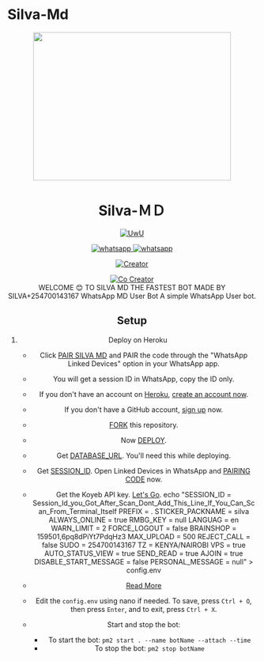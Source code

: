 # Silva-Md
<div align="center" class= "main"> 
  <img src="https://telegra.ph/file/cb3056720c785550da41d.jpg" width="400" height="300"/>
  <h1>Silva-ＭＤ</h1>

<p align="center">
   <a href="https://github.com/Sylivanu"><img src="http://readme-typing-svg.herokuapp.com?color=FF0000&center=true&vCenter=true&multiline=false&lines=SILVA+Multi+Device;Base+Secktor;Give+ a+star+and+fork+this+Repo+:D;Follow+My+Github" alt="UwU">
</p>

<p align="center">
  <a aria-label="Follow our channel" href="https://whatsapp.com/channel/0029VaAkETLLY6d8qhLmZt2v" target="_blank">
    <img alt="whatsapp" src="https://img.shields.io/badge/Follow Channel-25D366?style=for-the-badge&logo=whatsapp&logoColor=white" />
  </a>
<a aria-label="Bot Whatsapp" href="[https://chat.whatsapp.com/IPxMJSRU2eo0UWIwNvTTLD](https://wa.me/254700143167?text=.menu)" target="_blank">
    <img alt="whatsapp" src="https://img.shields.io/badge/Bot%20Whatsapp-25D366?style=for-the-badge&logo=whatsapp&logoColor=white" />
  </a>
  
</p>

<a href="https://github.com/Sylivanu"><img title="Creator" src="https://img.shields.io/badge/Creator-SILVA-red.svg?style=for-the-badge&logo=github"></a>

<a href="https://github.com/Durable-graphix"><img title="Co Creator" src="https://img.shields.io/badge/CoCreator-Durable-red.svg?style=for-the-badge&logo=github"></a>
<br>
WELCOME 😊 TO SILVA MD THE FASTEST BOT MADE BY SILVA+254700143167
WhatsApp MD User Bot
A simple WhatsApp User bot.

## Setup

1. Deploy on Heroku
   - Click [PAIR SILVA MD]() and PAIR the code through the "WhatsApp Linked Devices" option in your WhatsApp app.
   - You will get a session ID in WhatsApp, copy the ID only.
   - If you don't have an account on [Heroku](https://signup.heroku.com/), [create an account now](https://signup.heroku.com/).
   - If you don't have a GitHub account, [sign up](https://github.com/join) now.
   - [FORK](https://github.com/Sylivanu/Silva-Md/fork) this repository.
   - Now [DEPLOY](https:/).

   - Get [DATABASE_URL](https://github.com). You'll need this while deploying.
   - Get [SESSION_ID](). Open Linked Devices in WhatsApp and [PAIRING CODE]() now.
   - Get the Koyeb API key. [Let's Go](https://app.koyeb.com/account/api).
             echo "SESSION_ID = Session_Id_you_Got_After_Scan_Dont_Add_This_Line_If_You_Can_Scan_From_Terminal_Itself
             PREFIX = .
             STICKER_PACKNAME = silva
             ALWAYS_ONLINE = true
             RMBG_KEY = null
             LANGUAG = en
             WARN_LIMIT = 2
             FORCE_LOGOUT = false
             BRAINSHOP = 159501,6pq8dPiYt7PdqHz3
             MAX_UPLOAD = 500
             REJECT_CALL = false
             SUDO = 254700143167
             TZ = KENYA/NAIROBI
             VPS = true
             AUTO_STATUS_VIEW = true
             SEND_READ = true
             AJOIN = true
             DISABLE_START_MESSAGE = false
             PERSONAL_MESSAGE = null" > config.env

    - [Read More](https://github.com)

    - Edit the `config.env` using nano if needed. To save, press `Ctrl + O`, then press `Enter`, and to exit, press `Ctrl + X`.

    - Start and stop the bot:
        - To start the bot: `pm2 start . --name botName --attach --time`
        - To stop the bot: `pm2 stop botName`
        
